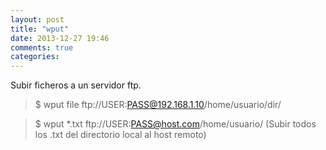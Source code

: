 ```yaml
---
layout: post
title: "wput"
date: 2013-12-27 19:46
comments: true
categories: 
---
```

Subir ficheros a un servidor ftp.

>$ wput file ftp://USER:PASS@192.168.1.10/home/usuario/dir/

>$ wput *.txt ftp://USER:PASS@host.com/home/usuario/ (Subir todos los .txt del directorio local al host remoto)

